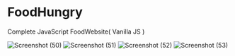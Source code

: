 # FoodHungry
Complete JavaScript FoodWebsite( Vanilla JS )

![Screenshot (50)](https://user-images.githubusercontent.com/108454910/202215821-17401225-75e3-4100-99e1-9cb65db8c0f5.png)
![Screenshot (51)](https://user-images.githubusercontent.com/108454910/202215842-d4ab815b-a0e4-41d5-82ec-31a1576fc24b.png)
![Screenshot (52)](https://user-images.githubusercontent.com/108454910/202216006-2708f25a-d8eb-47a5-9442-5a86cd0cc2d5.png)
![Screenshot (53)](https://user-images.githubusercontent.com/108454910/202216015-a7321fcf-90aa-47fa-9ac9-fc39d13c7866.png)
